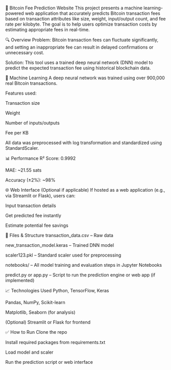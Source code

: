 🚀 Bitcoin Fee Prediction Website
This project presents a machine learning-powered web application that accurately predicts Bitcoin transaction fees based on transaction attributes like size, weight, input/output count, and fee rate per kilobyte. The goal is to help users optimize transaction costs by estimating appropriate fees in real-time.

🔍 Overview
Problem: Bitcoin transaction fees can fluctuate significantly, and setting an inappropriate fee can result in delayed confirmations or unnecessary cost.

Solution: This tool uses a trained deep neural network (DNN) model to predict the expected transaction fee using historical blockchain data.

🧠 Machine Learning
A deep neural network was trained using over 900,000 real Bitcoin transactions.

Features used:

Transaction size

Weight

Number of inputs/outputs

Fee per KB

All data was preprocessed with log transformation and standardized using StandardScaler.

📊 Performance
R² Score: 0.9992

MAE: ~21.55 sats

Accuracy (±2%): ~98%

🌐 Web Interface (Optional if applicable)
If hosted as a web application (e.g., via Streamlit or Flask), users can:

Input transaction details

Get predicted fee instantly

Estimate potential fee savings

📂 Files & Structure
transaction_data.csv – Raw data

new_transaction_model.keras – Trained DNN model

scaler123.pkl – Standard scaler used for preprocessing

notebooks/ – All model training and evaluation steps in Jupyter Notebooks

predict.py or app.py – Script to run the prediction engine or web app (if implemented)

📈 Technologies Used
Python, TensorFlow, Keras

Pandas, NumPy, Scikit-learn

Matplotlib, Seaborn (for analysis)

(Optional) Streamlit or Flask for frontend

✅ How to Run
Clone the repo

Install required packages from requirements.txt

Load model and scaler

Run the prediction script or web interface

